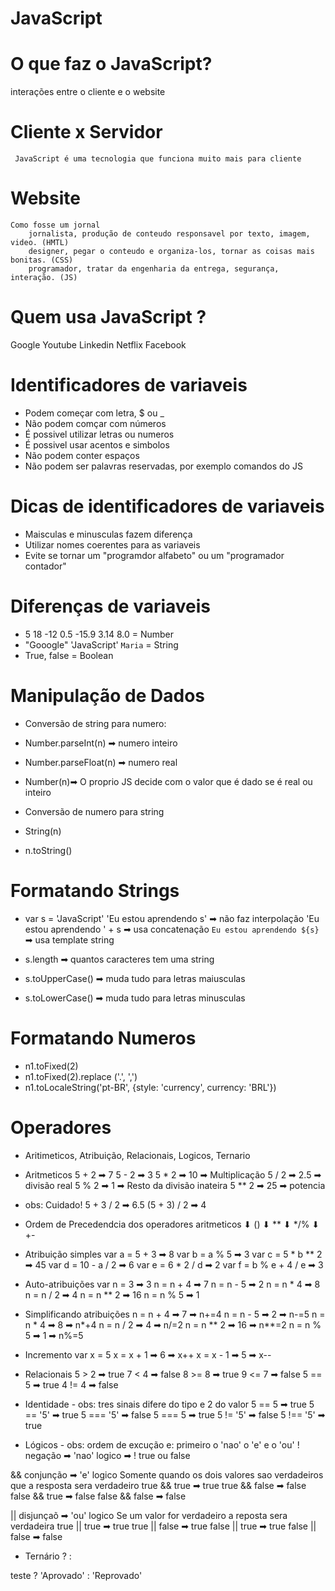 # JavaScript

# O que faz o JavaScript?
   interações entre o cliente e o website
# Cliente x Servidor
     JavaScript é uma tecnologia que funciona muito mais para cliente
# Website
    Como fosse um jornal
        jornalista, produção de conteudo responsavel por texto, imagem, video. (HMTL)
        designer, pegar o conteudo e organiza-los, tornar as coisas mais bonitas. (CSS)
        programador, tratar da engenharia da entrega, segurança, interação. (JS)

# Quem usa JavaScript ?
Google
Youtube
Linkedin
Netflix
Facebook

# Identificadores de variaveis

* Podem começar com letra, $ ou _
* Não podem comçar com números
* É possivel utilizar letras ou numeros
* É possivel usar acentos e simbolos
* Não podem conter espaços
* Não podem ser palavras reservadas, por exemplo comandos do JS

# Dicas de identificadores de variaveis

* Maisculas e minusculas fazem diferença
* Utilizar nomes coerentes para as variaveis
* Evite se tornar um "programdor alfabeto" ou um "programador contador"

# Diferenças de variaveis

* 5 18 -12 0.5 -15.9 3.14 8.0 = Number
* "Gooogle" 'JavaScript' `Maria` = String
* True, false = Boolean

# Manipulação de Dados
* Conversão de string para numero:
 * Number.parseInt(n) ➡ numero inteiro
 * Number.parseFloat(n) ➡ numero real
 * Number(n)➡ O proprio JS decide com o valor que é dado se é real ou inteiro

* Conversão de numero para string
 * String(n)
 * n.toString()

# Formatando Strings
 * var s = 'JavaScript'
 'Eu estou aprendendo s' ➡ não faz interpolação
 'Eu estou aprendendo ' + s ➡ usa concatenação
 `Eu estou aprendendo ${s}` ➡ usa template string

* s.length ➡ quantos caracteres tem uma string
* s.toUpperCase() ➡ muda tudo para letras maiusculas
* s.toLowerCase() ➡ muda tudo para letras minusculas

# Formatando Numeros
* n1.toFixed(2)
* n1.toFixed(2).replace ('.', ',')
* n1.toLocaleString('pt-BR', {style: 'currency', currency: 'BRL'})

# Operadores 
* Aritimeticos, Atribuição, Relacionais, Logicos, Ternario

* Aritmeticos
5 + 2 ➡ 7
5 - 2 ➡ 3
5 * 2 ➡ 10 ➡ Multiplicação
5 / 2 ➡ 2.5 ➡ divisão real
5 % 2 ➡ 1 ➡ Resto da divisão inateira
5 ** 2 ➡ 25 ➡ potencia

* obs: Cuidado!
5 + 3 / 2 ➡ 6.5
(5 + 3) / 2 ➡ 4

* Ordem de Precedendcia dos operadores aritmeticos
⬇ ()
⬇ ** 
⬇ */%
⬇ +-

* Atribuição simples
var a = 5 + 3 ➡ 8
var b = a % 5 ➡ 3
var c = 5 * b ** 2 ➡ 45
var d = 10 - a / 2 ➡ 6
var e = 6 * 2 / d ➡ 2
var f = b % e + 4 / e ➡ 3

* Auto-atribuições
var n = 3 ➡ 3
n = n + 4 ➡ 7
n = n - 5 ➡ 2
n = n * 4 ➡ 8
n = n / 2 ➡ 4
n = n ** 2 ➡ 16
n = n % 5 ➡ 1

* Simplificando atribuições
n = n + 4 ➡ 7 ➡ n+=4
n = n - 5 ➡ 2 ➡ n-=5
n = n * 4 ➡ 8 ➡ n*+4
n = n / 2 ➡ 4 ➡ n/=2
n = n ** 2 ➡ 16 ➡ n**=2
n = n % 5 ➡ 1 ➡ n%=5

* Incremento
var x = 5
x = x + 1 ➡ 6 ➡ x++
x = x - 1 ➡ 5 ➡ x--

* Relacionais
5 > 2 ➡ true
7 < 4 ➡ false
8 >= 8 ➡ true
9 <= 7 ➡ false
5 == 5 ➡ true
4 != 4 ➡ false

* Identidade - obs: tres sinais difere do tipo e 2 do valor
5 == 5 ➡ true
5 == '5' ➡ true
5 === '5' ➡ false
5 === 5 ➡ true
5 != '5' ➡ false
5 !== '5' ➡ true

* Lógicos - obs: ordem de excução e: primeiro o 'nao' o 'e' e o 'ou'
! negação ➡ 'nao' logico ➡ ! true ou false

&& conjunção ➡ 'e' logico 
    Somente quando os dois valores sao verdadeiros que a resposta sera verdadeiro
        true  &&  true ➡ true
        true  &&  false ➡ false    
        false &&  true ➡ false 
        false &&  false ➡ false

|| disjunçaõ ➡ 'ou' logico
    Se um valor for verdadeiro a reposta sera verdadeira
        true  || true ➡ true
        true  || false ➡ true
        false || true ➡ true
        false || false ➡ false

* Ternário
?
:

teste ? 'Aprovado' : 'Reprovado'

